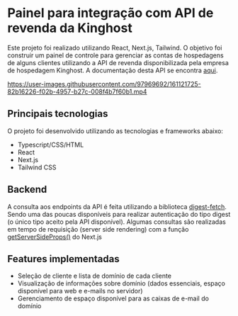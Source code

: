 # Painel para integração com API de revenda da Kinghost

Este projeto foi realizado utilizando React, Next.js, Tailwind.
O objetivo foi construir um painel de controle para gerenciar as contas de hospedagens de alguns clientes utilizando a API de revenda disponibilizada pela empresa de hospedagem Kinghost. A documentação desta API se encontra [aqui](https://api.kinghost.net/doc/Cliente).

https://user-images.githubusercontent.com/97969692/161121725-82b16226-f02b-4957-b27c-008f4b7f60b1.mp4



## Principais tecnologias

O projeto foi desenvolvido utilizando as tecnologias e frameworks abaixo:

- Typescript/CSS/HTML
- React
- Next.js
- Tailwind CSS


## Backend

A consulta aos endpoints da API é feita utilizando a biblioteca [digest-fetch](https://www.npmjs.com/package/digest-fetch). Sendo uma das poucas disponíveis para realizar autenticação do tipo digest (o único tipo aceito pela API disponível).
Algumas consultas são realizadas em tempo de requisição (server side rendering) com a função [getServerSideProps()](https://nextjs.org/docs/basic-features/data-fetching/get-server-side-props#using-getserversideprops-to-fetch-data-at-request-time) do Next.js

## Features implementadas

- Seleção de cliente e lista de domínio de cada cliente
- Visualização de informações sobre domínio (dados essenciais, espaço disponível para web e e-mails no servidor)
- Gerenciamento de espaço disponível para as caixas de e-mail do domínio
